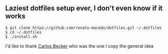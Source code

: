 ## Laziest dotfiles setup ever, I don't even know if it works

```console
$ git clone https://github.com/renato-macedo/dotfiles.git ~/.dotfiles
$ cd ~/.dotfiles
$ ./install.sh

```

I'd like to thank [Carlos Becker](https://github.com/caarlos0) who was the one I copy the general idea
